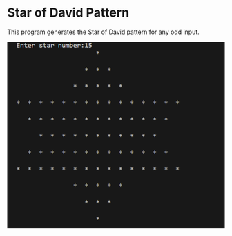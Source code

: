 # Star of David Pattern

This program generates the Star of David pattern for any odd input.

![Star of David Pattern](StarOfDavid.png)
